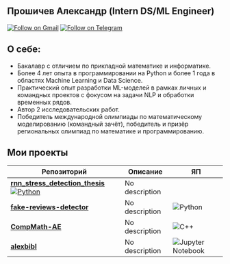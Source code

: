 ## Прошичев Александр (Intern DS/ML Engineer)
[![Follow on Gmail](https://img.shields.io/badge/gmail-kaidux22-red.svg?style=flat&logo=gmail)](mailto:kaidux22@gmail.com) [![Follow on Telegram](https://img.shields.io/badge/telegram-%40kaidux-blue.svg?style=flat&logo=telegram)](https://t.me/kaidux)

## О себе: 
- Бакалавр с отличием по прикладной математике и информатике. 
- Более 4 лет опыта в программировании на Python и более 1 года в областях Machine Learning и Data Science. 
- Практический опыт разработки ML-моделей в рамках личных и командных проектов с фокусом на задачи NLP и обработки временных рядов. 
- Автор 2 исследовательских работ. 
- Победитель международной олимпиады по математическому моделированию (командный зачёт), победитель и призёр региональных олимпиад по математике и программированию.

## Мои проекты

<table>
  <thead>
    <tr>
      <th>Репозиторий</th>
      <th>Описание</th>
      <th>ЯП</th>
    </tr>
  </thead>
  <tbody>
    <tr>
      <td><a href="https://github.com/kaidux22/rnn_stress_detection_thesis" target="_blank"><strong>rnn_stress_detection_thesis</strong><img src="https://img.shields.io/badge/-Python-blue?style=flat-square" alt="Python"/></a></td>
      <td>No description </td>
    </tr>
    <tr>
      <td><a href="https://github.com/kaidux22/fake-reviews-detector" target="_blank"><strong>fake-reviews-detector</strong></a></td>
      <td>No description </td>
      <td><img src="https://img.shields.io/badge/-Python-blue?style=flat-square" alt="Python"/></td>
    </tr>
    <tr>
      <td><a href="https://github.com/kaidux22/CompMath-AE" target="_blank"><strong>CompMath-AE</strong></a></td>
      <td>No description </td>
      <td><img src="https://img.shields.io/badge/-C%2B%2B-blue?style=flat-square" alt="C++"/></td>
    </tr>
    <tr>
      <td><a href="https://github.com/kaidux22/alexbibl" target="_blank"><strong>alexbibl</strong></a></td>
      <td>No description </td>
      <td><img src="https://img.shields.io/badge/-Jupyter%20Notebook-blue?style=flat-square" alt="Jupyter Notebook"/></td>
    </tr>
  </tbody>
</table>
